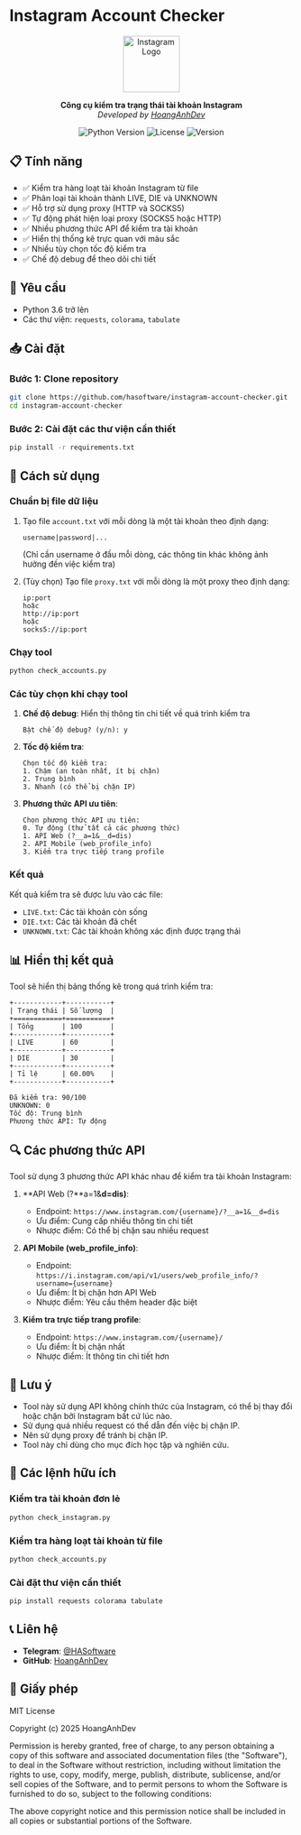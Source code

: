 # Instagram Account Checker

<p align="center">
  <img src="https://upload.wikimedia.org/wikipedia/commons/thumb/a/a5/Instagram_icon.png/600px-Instagram_icon.png" width="100" height="100" alt="Instagram Logo">
</p>

<p align="center">
  <b>Công cụ kiểm tra trạng thái tài khoản Instagram</b><br>
  <i>Developed by <a href="https://t.me/HoangAnhDev">HoangAnhDev</a></i>
</p>

<p align="center">
  <img src="https://img.shields.io/badge/Python-3.6+-blue.svg" alt="Python Version">
  <img src="https://img.shields.io/badge/License-MIT-green.svg" alt="License">
  <img src="https://img.shields.io/badge/Version-1.0-red.svg" alt="Version">
</p>

## 📋 Tính năng

- ✅ Kiểm tra hàng loạt tài khoản Instagram từ file
- ✅ Phân loại tài khoản thành LIVE, DIE và UNKNOWN
- ✅ Hỗ trợ sử dụng proxy (HTTP và SOCKS5)
- ✅ Tự động phát hiện loại proxy (SOCKS5 hoặc HTTP)
- ✅ Nhiều phương thức API để kiểm tra tài khoản
- ✅ Hiển thị thống kê trực quan với màu sắc
- ✅ Nhiều tùy chọn tốc độ kiểm tra
- ✅ Chế độ debug để theo dõi chi tiết

## 🔧 Yêu cầu

- Python 3.6 trở lên
- Các thư viện: `requests`, `colorama`, `tabulate`

## 📥 Cài đặt

### Bước 1: Clone repository

```bash
git clone https://github.com/hasoftware/instagram-account-checker.git
cd instagram-account-checker
```

### Bước 2: Cài đặt các thư viện cần thiết

```bash
pip install -r requirements.txt
```

## 🚀 Cách sử dụng

### Chuẩn bị file dữ liệu

1. Tạo file `account.txt` với mỗi dòng là một tài khoản theo định dạng:

   ```
   username|password|...
   ```

   (Chỉ cần username ở đầu mỗi dòng, các thông tin khác không ảnh hưởng đến việc kiểm tra)

2. (Tùy chọn) Tạo file `proxy.txt` với mỗi dòng là một proxy theo định dạng:
   ```
   ip:port
   hoặc
   http://ip:port
   hoặc
   socks5://ip:port
   ```

### Chạy tool

```bash
python check_accounts.py
```

### Các tùy chọn khi chạy tool

1. **Chế độ debug**: Hiển thị thông tin chi tiết về quá trình kiểm tra

   ```
   Bật chế độ debug? (y/n): y
   ```

2. **Tốc độ kiểm tra**:

   ```
   Chọn tốc độ kiểm tra:
   1. Chậm (an toàn nhất, ít bị chặn)
   2. Trung bình
   3. Nhanh (có thể bị chặn IP)
   ```

3. **Phương thức API ưu tiên**:
   ```
   Chọn phương thức API ưu tiên:
   0. Tự động (thử tất cả các phương thức)
   1. API Web (?__a=1&__d=dis)
   2. API Mobile (web_profile_info)
   3. Kiểm tra trực tiếp trang profile
   ```

### Kết quả

Kết quả kiểm tra sẽ được lưu vào các file:

- `LIVE.txt`: Các tài khoản còn sống
- `DIE.txt`: Các tài khoản đã chết
- `UNKNOWN.txt`: Các tài khoản không xác định được trạng thái

## 📊 Hiển thị kết quả

Tool sẽ hiển thị bảng thống kê trong quá trình kiểm tra:

```
+------------+-----------+
| Trạng thái | Số lượng  |
+============+===========+
| Tổng       | 100       |
+------------+-----------+
| LIVE       | 60        |
+------------+-----------+
| DIE        | 30        |
+------------+-----------+
| Tỉ lệ      | 60.00%    |
+------------+-----------+

Đã kiểm tra: 90/100
UNKNOWN: 0
Tốc độ: Trung bình
Phương thức API: Tự động
```

## 🔍 Các phương thức API

Tool sử dụng 3 phương thức API khác nhau để kiểm tra tài khoản Instagram:

1. **API Web (?**a=1&**d=dis)**:

   - Endpoint: `https://www.instagram.com/{username}/?__a=1&__d=dis`
   - Ưu điểm: Cung cấp nhiều thông tin chi tiết
   - Nhược điểm: Có thể bị chặn sau nhiều request

2. **API Mobile (web_profile_info)**:

   - Endpoint: `https://i.instagram.com/api/v1/users/web_profile_info/?username={username}`
   - Ưu điểm: Ít bị chặn hơn API Web
   - Nhược điểm: Yêu cầu thêm header đặc biệt

3. **Kiểm tra trực tiếp trang profile**:
   - Endpoint: `https://www.instagram.com/{username}/`
   - Ưu điểm: Ít bị chặn nhất
   - Nhược điểm: Ít thông tin chi tiết hơn

## 🚫 Lưu ý

- Tool này sử dụng API không chính thức của Instagram, có thể bị thay đổi hoặc chặn bởi Instagram bất cứ lúc nào.
- Sử dụng quá nhiều request có thể dẫn đến việc bị chặn IP.
- Nên sử dụng proxy để tránh bị chặn IP.
- Tool này chỉ dùng cho mục đích học tập và nghiên cứu.

## 📝 Các lệnh hữu ích

### Kiểm tra tài khoản đơn lẻ

```bash
python check_instagram.py
```

### Kiểm tra hàng loạt tài khoản từ file

```bash
python check_accounts.py
```

### Cài đặt thư viện cần thiết

```bash
pip install requests colorama tabulate
```

## 📞 Liên hệ

- **Telegram**: [@HASoftware](https://t.me/HASoftware)
- **GitHub**: [HoangAnhDev](https://github.com/HoangAnhDev)

## 📜 Giấy phép

MIT License

Copyright (c) 2025 HoangAnhDev

Permission is hereby granted, free of charge, to any person obtaining a copy
of this software and associated documentation files (the "Software"), to deal
in the Software without restriction, including without limitation the rights
to use, copy, modify, merge, publish, distribute, sublicense, and/or sell
copies of the Software, and to permit persons to whom the Software is
furnished to do so, subject to the following conditions:

The above copyright notice and this permission notice shall be included in all
copies or substantial portions of the Software.
